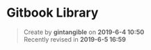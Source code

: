 # Gitbook Library

> Create by **gintangible** on **2019-6-4 10:50**  
> Recently revised in **2019-6-5 16:59**